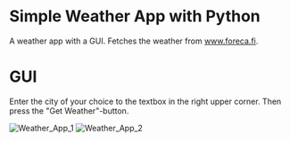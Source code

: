 # Simple Weather App with Python
A weather app with a GUI.
Fetches the weather from www.foreca.fi.

# GUI
Enter the city of your choice to the textbox in the right upper corner.
Then press the "Get Weather"-button.

![Weather_App_1](https://github.com/joonaskiuru/weather_app/assets/75437078/e1e141ef-f0dc-418b-aa92-3ffeade3138c)
![Weather_App_2](https://github.com/joonaskiuru/weather_app/assets/75437078/e302db57-576a-48ed-8a12-af2a33b36225)


